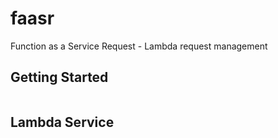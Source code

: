 # faasr

Function as a Service Request - Lambda request management 

## Getting Started

```js

```

## Lambda Service
